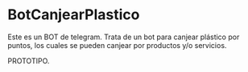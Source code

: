 # BotCanjearPlastico

Este es un BOT de telegram. Trata de un bot para canjear plástico por puntos, los cuales se pueden canjear por productos y/o servicios.

PROTOTIPO.
